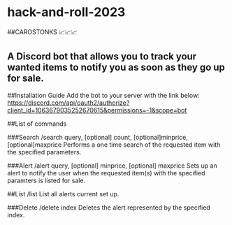 # hack-and-roll-2023

##CAROSTONKS 📈📈📈 


## A Discord bot that allows you to track your wanted items to notify you as soon as they go up for sale.

##Installation Guide
Add the bot to your server with the link below:
https://discord.com/api/oauth2/authorize?client_id=1063679035252670615&permissions=-1&scope=bot

##List of commands

###Search
/search query, [optional] count, [optional]minprice, [optional]maxprice
Performs a one time search of the requested item with the specified parameters.

###Alert
/alert query, [optional] minprice, [optional] maxprice
Sets up an alert to notify the user when the requested item(s) with the specified paramters is listed for sale.

##List
/list
List all alerts current set up.

###Delete
/delete index
Deletes the alert represented by the specified index.

